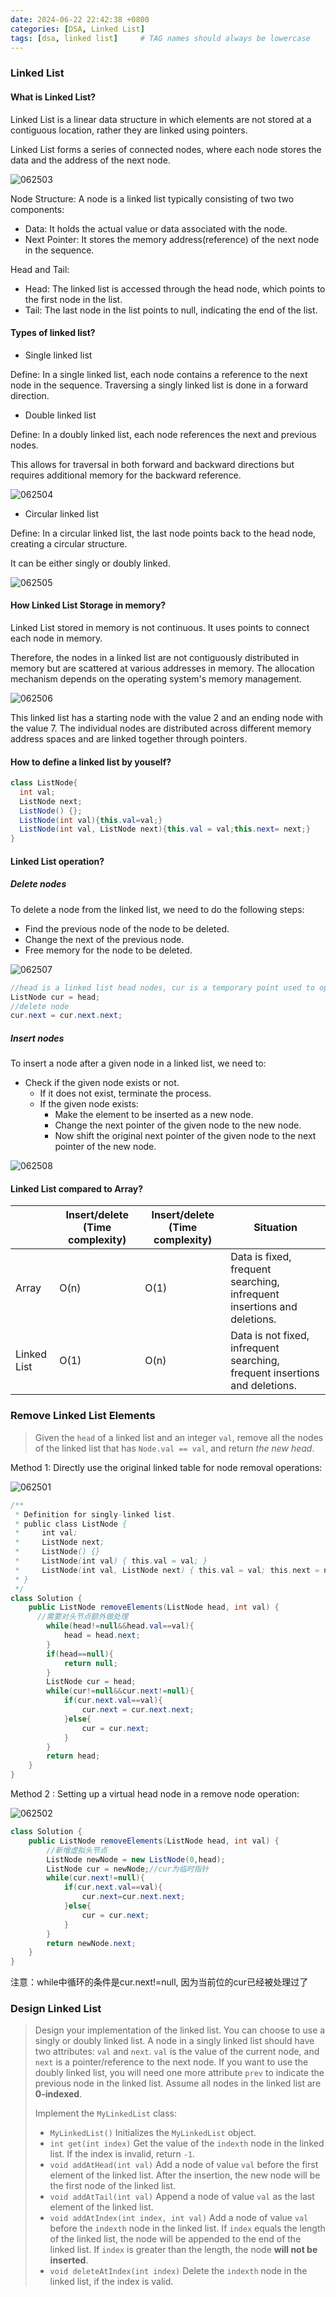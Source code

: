 ```yaml
---
date: 2024-06-22 22:42:38 +0800
categories: [DSA, Linked List]
tags: [dsa, linked list]     # TAG names should always be lowercase
---
```


### Linked List 

#### What is Linked List?

Linked List is a linear data structure in which elements are not stored at a contiguous location, rather they are linked using pointers.

Linked List forms a series of connected nodes, where each node stores the data and the address of the next node.

![062503](https://raw.githubusercontent.com/Flowers2Algernon/flowers2algernon.github.io/main/assets/images/062503.png)

Node Structure: A node is a linked list typically consisting of two two components:

- Data: It holds the actual value or data associated with the node.
- Next Pointer: It stores the memory address(reference) of the next node in the sequence.

Head and Tail:

- Head: The linked list is accessed through the head node, which points to the first node in the list.
- Tail: The last node in the list points to null, indicating the end of the list.

#### Types of linked list?

- Single linked list

Define: In a single linked list, each node contains a reference to the next node in the sequence. Traversing a singly linked list is done in a forward direction.

- Double linked list

Define: In a doubly linked list, each node references the next and previous nodes.

This allows for traversal in both forward and backward directions but requires additional memory for the backward reference.

![062504](https://raw.githubusercontent.com/Flowers2Algernon/flowers2algernon.github.io/main/assets/images/062504.png)

- Circular linked list

Define: In a circular linked list, the last node points back to the head node, creating a circular structure. 

It can be either singly or doubly linked.

![062505](https://raw.githubusercontent.com/Flowers2Algernon/flowers2algernon.github.io/main/assets/images/062505.png)

#### How Linked List Storage in memory?

Linked List stored in memory is not continuous. It uses points to connect each node in memory.

Therefore, the nodes in a linked list are not contiguously distributed in memory but are scattered at various addresses in memory. The allocation mechanism depends on the operating system's memory management.

![062506](https://raw.githubusercontent.com/Flowers2Algernon/flowers2algernon.github.io/main/assets/images/062506.png)

This linked list has a starting node with the value 2 and an ending node with the value 7. The individual nodes are distributed across different memory address spaces and are linked together through pointers.

#### How to define a linked list by youself?

```java
class ListNode{
  int val;
  ListNode next;
  ListNode() {};
  ListNode(int val){this.val=val;}
  ListNode(int val, ListNode next){this.val = val;this.next= next;}
}
```

#### Linked List operation?

##### Delete nodes

To delete a node from the linked list, we need to do the following steps:

- Find the previous node of the node to be deleted.
- Change the next of the previous node.
- Free memory for the node to be deleted.

![062507](https://raw.githubusercontent.com/Flowers2Algernon/flowers2algernon.github.io/main/assets/images/062507.png)

```java
//head is a linked list head nodes, cur is a temporary point used to operate linked list
ListNode cur = head;
//delete node
cur.next = cur.next.next;
```

##### Insert nodes

To insert a node after a given node in a linked list, we need to:

- Check if the given node exists or not.
  - If it does not exist, terminate the process.
  - If the given node exists:
    - Make the element to be inserted as a new node.
    - Change the next pointer of the given node to the new node.
    - Now shift the original next pointer of the given node to the next pointer of the new node.

![062508](https://raw.githubusercontent.com/Flowers2Algernon/flowers2algernon.github.io/main/assets/images/062508.png)

#### Linked List compared to Array?

|             | Insert/delete (Time complexity) | Insert/delete (Time complexity) | Situation                                                    |
| ----------- | ------------------------------- | ------------------------------- | ------------------------------------------------------------ |
| Array       | O(n)                            | O(1)                            | Data is fixed, frequent searching, infrequent insertions and deletions. |
| Linked List | O(1)                            | O(n)                            | Data is not fixed, infrequent searching, frequent insertions and deletions. |



### Remove Linked List Elements

> Given the `head` of a linked list and an integer `val`, remove all the nodes of the linked list that has `Node.val == val`, and return *the new head*.

Method 1: Directly use the original linked table for node removal operations:

![062501](https://raw.githubusercontent.com/Flowers2Algernon/flowers2algernon.github.io/main/assets/images/062501.png)

```java
/**
 * Definition for singly-linked list.
 * public class ListNode {
 *     int val;
 *     ListNode next;
 *     ListNode() {}
 *     ListNode(int val) { this.val = val; }
 *     ListNode(int val, ListNode next) { this.val = val; this.next = next; }
 * }
 */
class Solution {
    public ListNode removeElements(ListNode head, int val) {
      //需要对头节点额外做处理
        while(head!=null&&head.val==val){
            head = head.next;
        }
        if(head==null){
            return null;
        }
        ListNode cur = head;
        while(cur!=null&&cur.next!=null){
            if(cur.next.val==val){
                cur.next = cur.next.next;
            }else{
                cur = cur.next;
            }
        }
        return head;
    }
}
```

Method 2 : Setting up a virtual head node in a remove node operation:

![062502](https://raw.githubusercontent.com/Flowers2Algernon/flowers2algernon.github.io/main/assets/images/062502.png)

```java
class Solution {
    public ListNode removeElements(ListNode head, int val) {
        //新增虚拟头节点
        ListNode newNode = new ListNode(0,head);
        ListNode cur = newNode;//cur为临时指针
        while(cur.next!=null){
            if(cur.next.val==val){
                cur.next=cur.next.next;
            }else{
                cur = cur.next;
            }
        }
        return newNode.next;  
    }
}
```

注意：while中循环的条件是cur.next!=null, 因为当前位的cur已经被处理过了



### Design Linked List

> Design your implementation of the linked list. You can choose to use a singly or doubly linked list.
> A node in a singly linked list should have two attributes: `val` and `next`. `val` is the value of the current node, and `next` is a pointer/reference to the next node.
> If you want to use the doubly linked list, you will need one more attribute `prev` to indicate the previous node in the linked list. Assume all nodes in the linked list are **0-indexed**.
>
> Implement the `MyLinkedList` class:
>
> - `MyLinkedList()` Initializes the `MyLinkedList` object.
> - `int get(int index)` Get the value of the `indexth` node in the linked list. If the index is invalid, return `-1`.
> - `void addAtHead(int val)` Add a node of value `val` before the first element of the linked list. After the insertion, the new node will be the first node of the linked list.
> - `void addAtTail(int val)` Append a node of value `val` as the last element of the linked list.
> - `void addAtIndex(int index, int val)` Add a node of value `val` before the `indexth` node in the linked list. If `index` equals the length of the linked list, the node will be appended to the end of the linked list. If `index` is greater than the length, the node **will not be inserted**.
> - `void deleteAtIndex(int index)` Delete the `indexth` node in the linked list, if the index is valid.

